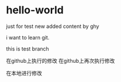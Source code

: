 # hello-world
just for test
new added content by ghy

i want to learn git.

this is test branch

在github上执行的修改
在github上再次执行修改

在本地进行修改
